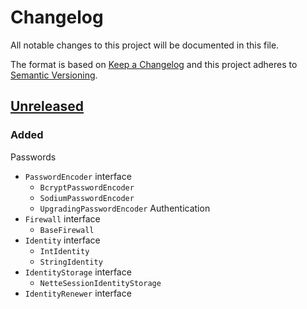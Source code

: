 # Changelog

All notable changes to this project will be documented in this file.

The format is based on [Keep a Changelog](http://keepachangelog.com/en/1.0.0/)
and this project adheres to [Semantic Versioning](http://semver.org/spec/v2.0.0.html).

## [Unreleased]

### Added

Passwords
- `PasswordEncoder` interface
    - `BcryptPasswordEncoder`
    - `SodiumPasswordEncoder`
    - `UpgradingPasswordEncoder`
Authentication
- `Firewall` interface
    - `BaseFirewall`
- `Identity` interface
    - `IntIdentity`
    - `StringIdentity`
- `IdentityStorage` interface
    - `NetteSessionIdentityStorage`
- `IdentityRenewer` interface

[Unreleased]: https://github.com/orisai/auth/compare/...HEAD
